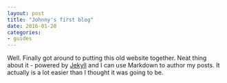 ```yaml
---
layout: post
title: "Johnny's first blog"
date: 2016-01-20
categories:
- guides
---
```


Well. Finally got around to putting this old website together. Neat thing about it - powered by [Jekyll](http://jekyllrb.com) and I can use Markdown to author my posts. It actually is a lot easier than I thought it was going to be.

